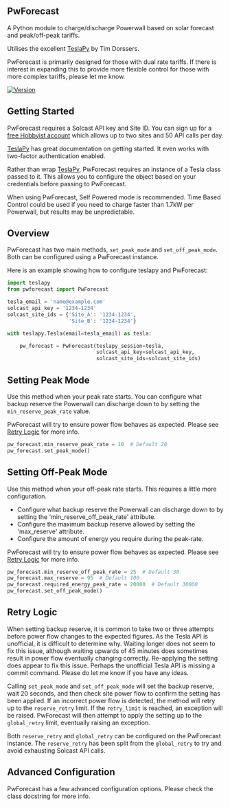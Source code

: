 ## PwForecast

A Python module to charge/discharge Powerwall based on solar forecast and peak/off-peak tariffs. 

Utilises the excellent [TeslaPy](https://tesla-api.timdorr.com/) by Tim Dorssers.

PwForecast is primarily designed for those with dual rate tariffs. If there is interest in expanding this to provide
more flexible control for those with more complex tariffs, please let me know.

[![Version](https://img.shields.io/pypi/v/pwforecast)](https://pypi.org/project/pwforecast)


## Getting Started

PwForecast requires a Solcast API key and Site ID. You can sign up for a 
[free Hobbyist account](https://toolkit.solcast.com.au/register) which allows up to two sites and 50 API calls per day. 

[TeslaPy](https://tesla-api.timdorr.com/) has great documentation on getting started. It even works with two-factor
authentication enabled.

Rather than wrap [TeslaPy](https://tesla-api.timdorr.com/), PwForecast requires an instance of a Tesla class passed to 
it. This allows you to configure the object based on your credentials before passing to PwForecast.  

When using PwForecast, Self Powered mode is recommended. Time Based Control could be used if you need to charge
faster than 1.7kW per Powerwall, but results may be unpredictable. 


## Overview 

PwForecast has two main methods, `set_peak_mode` and `set_off_peak_mode`. Both can be configured using a PwForecast
instance. 

Here is an example showing how to configure teslapy and PwForecast:

```python
import teslapy
from pwforecast import PwForecast

tesla_email = 'name@example.com'
solcast_api_key = '1234-1234'
solcast_site_ids = {'Site_A': '1234-1234',
                    'Site_B': '1234-1234'}

with teslapy.Tesla(email=tesla_email) as tesla:

    pw_forecast = PwForecast(teslapy_session=tesla,
                             solcast_api_key=solcast_api_key,
                             solcast_site_ids=solcast_site_ids)
```



## Setting Peak Mode

Use this method when your peak rate starts. You can configure what backup reserve the Powerwall can discharge down
to by setting the `min_reserve_peak_rate` value. 

PwForecast will try to ensure power flow behaves as expected. Please see [Retry Logic](#-retry-logic) for more info. 

```python
pw_forecast.min_reserve_peak_rate = 10  # Default 20
pw_forecast.set_peak_mode()
```


## Setting Off-Peak Mode

Use this method when your off-peak rate starts. This requires a little more configuration.
 * Configure what backup reserve the Powerwall can discharge down to by setting the 'min_reserve_off_peak_rate' attribute.
 * Configure the maximum backup reserve allowed by setting the 'max_reserve' attribute. 
 * Configure the amount of energy you require during the peak-rate.

PwForecast will try to ensure power flow behaves as expected. Please see [Retry Logic](#-retry-logic) for more info. 

```python
pw_forecast.min_reserve_off_peak_rate = 25  # Default 30
pw_forecast.max_reserve = 95  # Default 100
pw_forecast.required_energy_peak_rate = 20000  # Default 30000
pw_forecast.set_off_peak_mode()
```


## Retry Logic

When setting backup reserve, it is common to take two or three attempts before power flow changes to the expected 
figures. As the Tesla API is unofficial, it is difficult to determine why. Waiting longer does not seem to fix this 
issue, although waiting upwards of 45 minutes does sometimes result in power flow eventually changing correctly. 
Re-applying the setting does appear to fix this issue. Perhaps the unofficial Tesla API is missing a commit command. 
Please do let me know if you have any ideas. 

Calling `set_peak_mode` and `set_off_peak_mode` will set the backup reserve, wait 20 seconds, and then check site power 
flow to confirm the setting has been applied. If an incorrect power flow is detected, the method will retry up to the 
`reserve_retry` limit. If the `retry_limit` is reached, an exception will be raised. PwForecast will then attempt to 
apply the setting up to the `global_retry` limit, eventually raising an exception. 

Both `reserve_retry` and `global_retry` can be configured on the PwForecast instance. The `reserve_retry` has been 
split from the `global_retry` to try and avoid exhausting Solcast API calls. 


## Advanced Configuration

PwForecast has a few advanced configuration options. Please check the class docstring for more info. 

